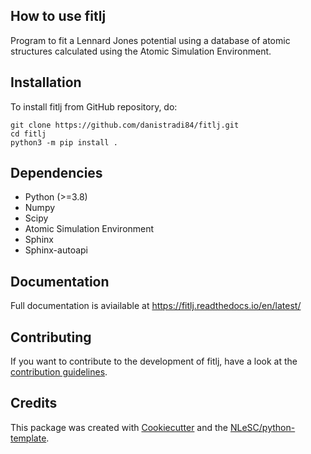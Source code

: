 ## How to use fitlj

Program to fit a Lennard Jones potential using a database of atomic structures calculated using the Atomic Simulation Environment.

## Installation

To install fitlj from GitHub repository, do:

```console
git clone https://github.com/danistradi84/fitlj.git
cd fitlj
python3 -m pip install .
```

## Dependencies 

* Python (>=3.8)
* Numpy
* Scipy 
* Atomic Simulation Environment 
* Sphinx 
* Sphinx-autoapi

## Documentation

Full documentation is aviailable at https://fitlj.readthedocs.io/en/latest/ 

## Contributing

If you want to contribute to the development of fitlj,
have a look at the [contribution guidelines](CONTRIBUTING.md).

## Credits

This package was created with [Cookiecutter](https://github.com/audreyr/cookiecutter) and the [NLeSC/python-template](https://github.com/NLeSC/python-template).
